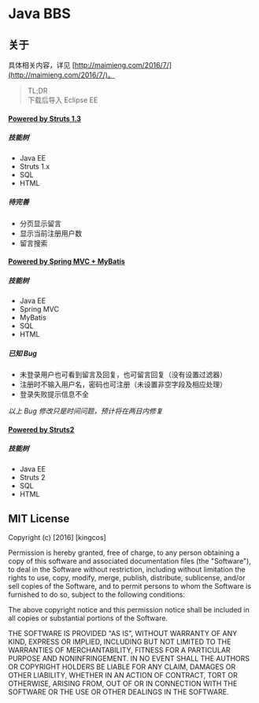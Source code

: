 # Java BBS

## 关于

具体相关内容，详见 [http://maimieng.com/2016/7/](http://maimieng.com/2016/7/)。

> TL;DR
> <br>
> 下载后导入 Eclipse EE

#### [Powered by Struts 1.3](./BBS_by_mm)

##### 技能树

- Java EE
- Struts 1.x
- SQL
- HTML

##### 待完善

- 分页显示留言
- 显示当前注册用户数
- 留言搜索

#### [Powered by Spring MVC + MyBatis](./BBS_with_SpringMVC_MyBatis)

##### 技能树

- Java EE
- Spring MVC
- MyBatis
- SQL
- HTML

##### 已知 Bug

- 未登录用户也可看到留言及回复，也可留言回复（没有设置过滤器）
- 注册时不输入用户名，密码也可注册（未设置非空字段及相应处理）
- 登录失败提示信息不全

*以上 Bug 修改只是时间问题，预计将在两日内修复*

#### [Powered by Struts2](./BBS_with_Struts2)

##### 技能树

- Java EE
- Struts 2
- SQL
- HTML

## MIT License

Copyright (c) [2016] [kingcos]

Permission is hereby granted, free of charge, to any person obtaining a copy
of this software and associated documentation files (the "Software"), to deal
in the Software without restriction, including without limitation the rights
to use, copy, modify, merge, publish, distribute, sublicense, and/or sell
copies of the Software, and to permit persons to whom the Software is
furnished to do so, subject to the following conditions:

The above copyright notice and this permission notice shall be included in all
copies or substantial portions of the Software.

THE SOFTWARE IS PROVIDED "AS IS", WITHOUT WARRANTY OF ANY KIND, EXPRESS OR
IMPLIED, INCLUDING BUT NOT LIMITED TO THE WARRANTIES OF MERCHANTABILITY,
FITNESS FOR A PARTICULAR PURPOSE AND NONINFRINGEMENT. IN NO EVENT SHALL THE
AUTHORS OR COPYRIGHT HOLDERS BE LIABLE FOR ANY CLAIM, DAMAGES OR OTHER
LIABILITY, WHETHER IN AN ACTION OF CONTRACT, TORT OR OTHERWISE, ARISING FROM,
OUT OF OR IN CONNECTION WITH THE SOFTWARE OR THE USE OR OTHER DEALINGS IN THE
SOFTWARE.
